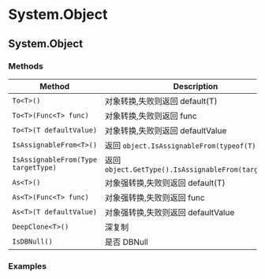 # System.Object

## System.Object

### Methods

| Method                              | Description                                          |
| ----------------------------------- | ---------------------------------------------------- |
| `To<T>()`                           | 对象转换,失败则返回 default(T)                       |
| `To<T>(Func<T> func)`               | 对象转换,失败则返回 func                             |
| `To<T>(T defaultValue)`             | 对象转换,失败则返回 defaultValue                     |
| `IsAssignableFrom<T>()`             | 返回 `object.IsAssignableFrom(typeof(T))`            |
| `IsAssignableFrom(Type targetType)` | 返回 `object.GetType().IsAssignableFrom(targetType)` |
| `As<T>()`                           | 对象强转换,失败则返回 default(T)                     |
| `As<T>(Func<T> func)`               | 对象强转换,失败则返回 func                           |
| `As<T>(T defaultValue)`             | 对象强转换,失败则返回 defaultValue                   |
| `DeepClone<T>()`                    | 深复制                                               |
| `IsDBNull()`                        | 是否 DBNull                                          |

### Examples

```C#

```
